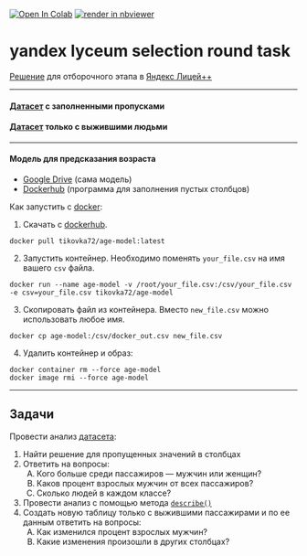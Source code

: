 <a href="https://colab.research.google.com/github/tikovka72/yandex-lyceum-selection-round/blob/main/main.ipynb" target="_parent"><img src="https://colab.research.google.com/assets/colab-badge.svg" alt="Open In Colab"/></a>
<a href="https://nbviewer.org/github/tikovka72/yandex-lyceum-selection-round/blob/main/main.ipynb" target="_parent"><img src="https://raw.githubusercontent.com/jupyter/design/master/logos/Badges/nbviewer_badge.svg" alt="render in nbviewer"/></a>

# yandex lyceum selection round task

[Решение](main.ipynb) для отборочного этапа в [Яндекс Лицей++](https://academy.yandex.ru/plusplus)

---

#### [Датасет](csv/filled_titanic.csv) с заполненными пропусками


#### [Датасет](csv/alive_titanic.csv) только с выжившими людьми

---
#### Модель для предсказания возраста
* [Google Drive](https://drive.google.com/drive/folders/1-6LeK9Z8WKHAy0vx96Wee4NnRItxWEqt?usp=sharing)
  (сама модель)
* [Dockerhub](https://hub.docker.com/repository/docker/tikovka72/age-model)
  (программа для заполнения пустых столбцов)

Как запустить с [docker](https://docker.com/):   
1. Скачать с [dockerhub](https://hub.docker.com/).
```
docker pull tikovka72/age-model:latest
```

2. Запустить контейнер. Необходимо поменять `your_file.csv` на имя вашего `csv` файла. 
```
docker run --name age-model -v /root/your_file.csv:/csv/your_file.csv -e csv=your_file.csv tikovka72/age-model
```
3. Скопировать файл из контейнера. Вместо `new_file.csv` можно использовать любое имя. 
```
docker cp age-model:/csv/docker_out.csv new_file.csv
```
4. Удалить контейнер и образ: 
```
docker container rm --force age-model
docker image rmi --force age-model
```

---

## Задачи

Провести анализ [датасета](https://github.com/mwaskom/seaborn-data/blob/master/titanic.csv):

1. Найти решение для пропущенных значений в столбцах
2. Ответить на вопросы:
   <ol type="A" style="list-style-type: upper-latin">
    <li>Кого больше среди пассажиров — мужчин или женщин?</li>
    <li>Каков процент взрослых мужчин от всех пассажиров?</li>
    <li>Сколько людей в каждом классе?</li>
   </ol>
3. Провести анализ с помощью
   метода [`describe()`](https://pandas.pydata.org/pandas-docs/stable/reference/api/pandas.DataFrame.describe.html)
4. Создать новую таблицу только с выжившими пассажирами и по ее данным ответить на вопросы:
   <ol type="A" style="list-style-type: upper-latin">
    <li>Как изменился процент взрослых мужчин?</li>
    <li>Какие изменения произошли в других столбцах?</li>
   </ol>